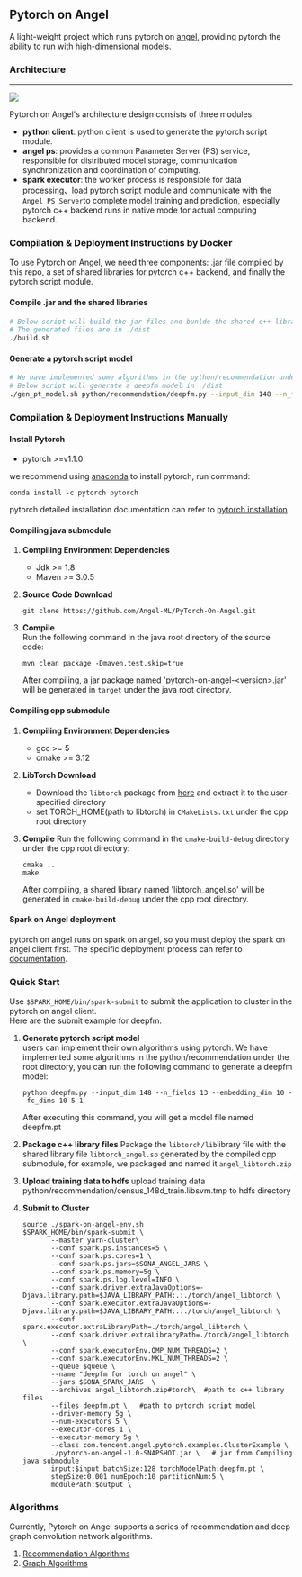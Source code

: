 ## Pytorch on Angel 

A light-weight project which runs pytorch on [angel](https://github.com/Angel-ML/angel), providing pytorch the ability to run with high-dimensional models.

### Architecture

----

![][1]

Pytorch on Angel's architecture design consists of three modules:

  - **python client**: python client is used to generate the pytorch script module.
  - **angel ps**: provides a common Parameter Server (PS) service, responsible for distributed model storage, communication synchronization and coordination of computing.
  - **spark executor**: the worker process is responsible for data processing、load pytorch script module and communicate with the `Angel PS Server`to complete model training and prediction, especially pytorch c++ backend runs in native mode for actual computing backend.

### Compilation & Deployment Instructions by Docker

To use Pytorch on Angel, we need three components: .jar file compiled by this repo, a set of shared libraries for pytorch c++ backend, and finally the pytorch script module.

#### Compile .jar and the shared libraries

```bash
# Below script will build the jar files and bunlde the shared c++ libraries in containers
# The generated files are in ./dist
./build.sh
```

#### Generate a pytorch script model

```bash
# We have implemented some algorithms in the python/recommendation under the root directory
# Below script will generate a deepfm model in ./dist
./gen_pt_model.sh python/recommendation/deepfm.py --input_dim 148 --n_fields 13 --embedding_dim 10 --fc_dims 10 5 1
```

### Compilation & Deployment Instructions Manually

#### Install Pytorch

  - pytorch >=v1.1.0 
 
we recommend using [anaconda](https://www.anaconda.com/) to install pytorch, run command:
```$xslt
conda install -c pytorch pytorch
```
pytorch detailed installation documentation can refer to [pytorch installation](https://github.com/pytorch/pytorch#installation)


#### Compiling java submodule
1. **Compiling Environment Dependencies**
   - Jdk >= 1.8
   - Maven >= 3.0.5

2. **Source Code Download**
   ```$xslt
   git clone https://github.com/Angel-ML/PyTorch-On-Angel.git
   ```

3. **Compile**  
   Run the following command in the java root directory of the source code:
   ```$xslt
   mvn clean package -Dmaven.test.skip=true
   ```
   After compiling, a jar package named 'pytorch-on-angel-&lt;version&gt;.jar' will be generated in `target` under the java root directory.


#### Compiling cpp submodule
1. **Compiling Environment Dependencies**
   - gcc >= 5
   - cmake >= 3.12

2. **LibTorch Download**
   - Download the `libtorch` package from [here](https://pytorch.org/) and extract it to the user-specified directory
   - set TORCH_HOME(path to libtorch) in `CMakeLists.txt` under the  cpp root directory
  
3. **Compile**
   Run the following command in the `cmake-build-debug` directory under the  cpp root directory:
   ```$xslt
   cmake ..
   make
   ```
   After compiling, a shared library named 'libtorch_angel.so' will be generated in `cmake-build-debug` under the  cpp root directory.
   
#### Spark on Angel deployment
pytorch on angel runs on spark on angel, so you must deploy the spark on angel client first. The specific deployment process can refer to [documentation](https://github.com/Angel-ML/angel/blob/master/docs/tutorials/spark_on_angel_quick_start_en.md).

### Quick Start
Use `$SPARK_HOME/bin/spark-submit` to submit the application to cluster in the pytorch on angel client.   
Here are the submit example for deepfm.
1. **Generate pytorch script model**  
   users can implement their own algorithms using pytorch. We have implemented some algorithms in the python/recommendation under the root directory, you can run the following command to generate a deepfm model:
   ```$xslt
   python deepfm.py --input_dim 148 --n_fields 13 --embedding_dim 10 --fc_dims 10 5 1
   ```
   After executing this command, you will get a model file named deepfm.pt

2. **Package c++ library files**
   Package the `libtorch/lib`library file with the shared library file `libtorch_angel.so` generated by the compiled cpp submodule, for example, we packaged and named it `angel_libtorch.zip`

3. **Upload training data to hdfs**
   upload training data python/recommendation/census_148d_train.libsvm.tmp to hdfs directory

4. **Submit to Cluster**  
   ```$xslt
   source ./spark-on-angel-env.sh  
   $SPARK_HOME/bin/spark-submit \
          --master yarn-cluster\
          --conf spark.ps.instances=5 \
          --conf spark.ps.cores=1 \
          --conf spark.ps.jars=$SONA_ANGEL_JARS \
          --conf spark.ps.memory=5g \
          --conf spark.ps.log.level=INFO \
          --conf spark.driver.extraJavaOptions=-Djava.library.path=$JAVA_LIBRARY_PATH:.:./torch/angel_libtorch \
          --conf spark.executor.extraJavaOptions=-Djava.library.path=$JAVA_LIBRARY_PATH:.:./torch/angel_libtorch \
          --conf spark.executor.extraLibraryPath=./torch/angel_libtorch \
          --conf spark.driver.extraLibraryPath=./torch/angel_libtorch \
          --conf spark.executorEnv.OMP_NUM_THREADS=2 \
          --conf spark.executorEnv.MKL_NUM_THREADS=2 \
          --queue $queue \
          --name "deepfm for torch on angel" \
          --jars $SONA_SPARK_JARS  \
          --archives angel_libtorch.zip#torch\  #path to c++ library files
          --files deepfm.pt \   #path to pytorch script model
          --driver-memory 5g \
          --num-executors 5 \
          --executor-cores 1 \
          --executor-memory 5g \
          --class com.tencent.angel.pytorch.examples.ClusterExample \
          ./pytorch-on-angel-1.0-SNAPSHOT.jar \   # jar from Compiling java submodule
          input:$input batchSize:128 torchModelPath:deepfm.pt \
          stepSize:0.001 numEpoch:10 partitionNum:5 \
          modulePath:$output \
   ```

### Algorithms
Currently, Pytorch on Angel supports a series of recommendation and deep graph convolution network algorithms.

1. [Recommendation Algorithms](./docs/recommendation.md)
2. [Graph Algorithms](./docs/graph.md)


[1]: ./docs/img/pytorch_on_angel_framework.png
